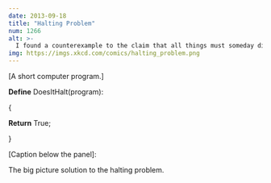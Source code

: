 ```yaml
---
date: 2013-09-18
title: "Halting Problem"
num: 1266
alt: >-
  I found a counterexample to the claim that all things must someday die, but I don't know how to show it to anyone.
img: https://imgs.xkcd.com/comics/halting_problem.png
---
```

[A short computer program.]

 **Define** DoesItHalt(program):

 {

  **Return** True;

 }

[Caption below the panel]:

The big picture solution to the halting problem.